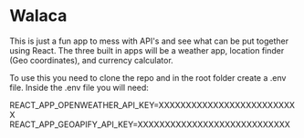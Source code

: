 # Walaca

This is just a fun app to mess with API's and see what can be put together using React.
The three built in apps will be a weather app, location finder (Geo coordinates), and currency calculator.

To use this you need to clone the repo and in the root folder create a .env file.
Inside the .env file you will need:

REACT_APP_OPENWEATHER_API_KEY=XXXXXXXXXXXXXXXXXXXXXXXXXX
REACT_APP_GEOAPIFY_API_KEY=XXXXXXXXXXXXXXXXXXXXXXXXXXXX

